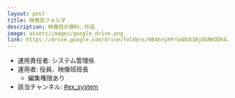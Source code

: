 ```yaml
---
layout: post
title: 映像班フォルダ
description: 映像班の資料、作品
image: assets/images/google_drive.png
link: https://drive.google.com/drive/folders/0B4hryXPrSmDUX1BjOGNKODh4ZlU
---
```


- 運用責任者: システム管理係
- 運用者: 役員、映像班班長
    - 編集権限あり
- 該当チャンネル: [#ex_system](https://sokon.slack.com/messages/C4KPRMYSU/)